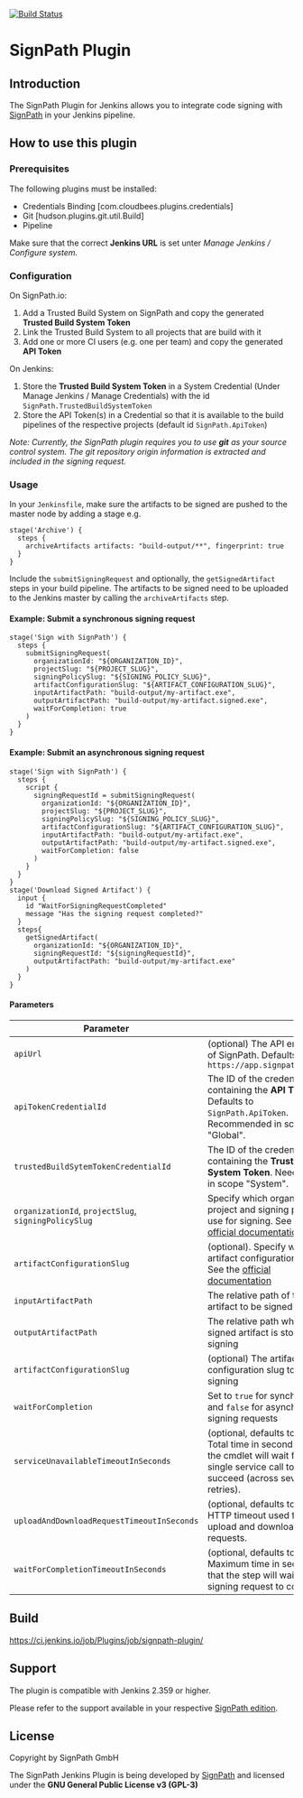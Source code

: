 [![Build Status](https://ci.jenkins.io/buildStatus/icon?job=Plugins/signpath-plugin/main)](https://ci.jenkins.io/job/Plugins/job/signpath-plugin/job/main/)

# SignPath Plugin

## Introduction

The SignPath Plugin for Jenkins allows you to integrate code signing with [SignPath](https://about.signpath.io) in your Jenkins pipeline.

## How to use this plugin

### Prerequisites

The following plugins must be installed:

- Credentials Binding [com.cloudbees.plugins.credentials]
- Git [hudson.plugins.git.util.Build]
- Pipeline

Make sure that the correct **Jenkins URL** is set unter _Manage Jenkins / Configure system._

### Configuration

On SignPath.io:

1. Add a Trusted Build System on SignPath and copy the generated **Trusted Build System Token**
2. Link the Trusted Build System to all projects that are build with it
3. Add one or more CI users (e.g. one per team) and copy the generated **API Token**

On Jenkins:

1. Store the **Trusted Build System Token** in a System Credential (Under Manage Jenkins / Manage Credentials) with the id `SignPath.TrustedBuildSystemToken`
2. Store the API Token(s) in a Credential so that it is available to the build pipelines of the respective projects (default id `SignPath.ApiToken`)

_Note: Currently, the SignPath plugin requires you to use **git** as your source control system. The git repository origin information is extracted and included in the signing request._

### Usage

In your `Jenkinsfile`, make sure the artifacts to be signed are pushed to the master node by adding a stage e.g.

```
stage('Archive') {
  steps {
    archiveArtifacts artifacts: "build-output/**", fingerprint: true
  }
}
```

Include the `submitSigningRequest` and optionally, the `getSignedArtifact` steps in your build pipeline. The artifacts to be signed need to be uploaded to the Jenkins master by calling the `archiveArtifacts` step.

#### Example: Submit a synchronous signing request

```
stage('Sign with SignPath') {
  steps {
    submitSigningRequest(
      organizationId: "${ORGANIZATION_ID}",
      projectSlug: "${PROJECT_SLUG}",
      signingPolicySlug: "${SIGNING_POLICY_SLUG}",
      artifactConfigurationSlug: "${ARTIFACT_CONFIGURATION_SLUG}",
      inputArtifactPath: "build-output/my-artifact.exe",
      outputArtifactPath: "build-output/my-artifact.signed.exe",
      waitForCompletion: true
    )
  }
}
```

#### Example: Submit an asynchronous signing request

```
stage('Sign with SignPath') {
  steps {
    script {
      signingRequestId = submitSigningRequest(
        organizationId: "${ORGANIZATION_ID}",
        projectSlug: "${PROJECT_SLUG}",
        signingPolicySlug: "${SIGNING_POLICY_SLUG}",
        artifactConfigurationSlug: "${ARTIFACT_CONFIGURATION_SLUG}",
        inputArtifactPath: "build-output/my-artifact.exe",
        outputArtifactPath: "build-output/my-artifact.signed.exe",
        waitForCompletion: false
      )
    }
  }
}
stage('Download Signed Artifact') {
  input {
    id "WaitForSigningRequestCompleted"
    message "Has the signing request completed?"
  }
  steps{
    getSignedArtifact( 
      organizationId: "${ORGANIZATION_ID}",
      signingRequestId: "${signingRequestId}",
      outputArtifactPath: "build-output/my-artifact.exe"
    )
  }
}

```

#### Parameters

| Parameter                                             |      |
| ----------------------------------------------------- | ---- |
| `apiUrl`                                              | (optional) The API endpoint of SignPath. Defaults to `https://app.signpath.io/api`
| `apiTokenCredentialId`                                | The ID of the credential containing the **API Token**. Defaults to `SignPath.ApiToken`. Recommended in scope "Global".
| `trustedBuildSytemTokenCredentialId`                  | The ID of the credential containing the **Trusted Build System Token**. Needs to be in scope "System".
| `organizationId`, `projectSlug`, `signingPolicySlug`  | Specify which organization, project and signing policy to use for signing. See the [official documentation](https://about.signpath.io/documentation/build-system-integration)
| `artifactConfigurationSlug`                           | (optional). Specify which artifact configuration to use. See the [official documentation](https://about.signpath.io/documentation/build-system-integration)
| `inputArtifactPath`                                   | The relative path of the artifact to be signed
| `outputArtifactPath`                                  | The relative path where the signed artifact is stored after signing
| `artifactConfigurationSlug`                           | (optional) The artifact configuration slug to use for signing
| `waitForCompletion`                                   | Set to `true` for synchronous and `false` for asynchronous signing requests
| `serviceUnavailableTimeoutInSeconds`                  | (optional, defaults to 600) Total time in seconds that the cmdlet will wait for a single service call to succeed (across several retries).
| `uploadAndDownloadRequestTimeoutInSeconds`            | (optional, defaults to 300)  HTTP timeout used for upload and download HTTP requests.
| `waitForCompletionTimeoutInSeconds`                   | (optional, defaults to 600) Maximum time in seconds that the step will wait for the signing request to complete.

## Build

https://ci.jenkins.io/job/Plugins/job/signpath-plugin/

## Support

The plugin is compatible with Jenkins 2.359 or higher.

Please refer to the support available in your respective [SignPath edition](https://about.signpath.io/product/editions).

## License

Copyright by SignPath GmbH

The SignPath Jenkins Plugin is being developed by [SignPath](https://about.signpath.io) and licensed under the **GNU General Public License v3 (GPL-3)**
